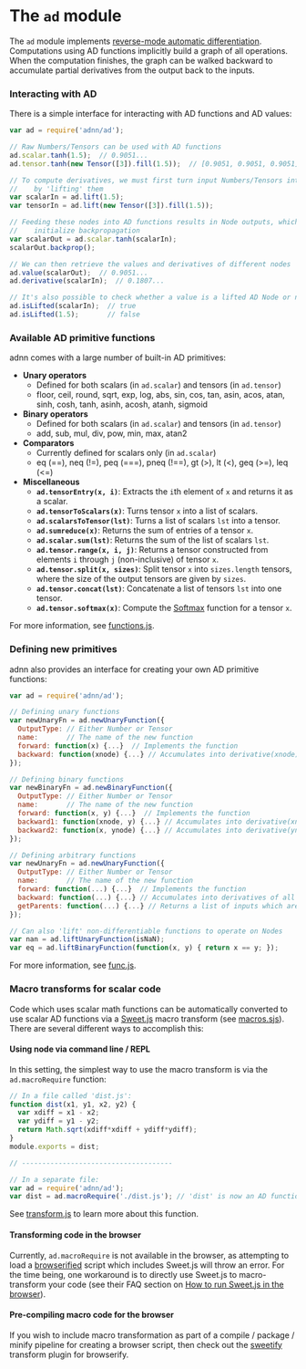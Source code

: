# The `ad` module
The `ad` module implements [reverse-mode automatic differentiation](https://en.wikipedia.org/wiki/Automatic_differentiation#Reverse_accumulation). Computations using AD functions implicitly build a graph of all operations. When the computation finishes, the graph can be walked backward to accumulate partial derivatives from the output back to the inputs.

### Interacting with AD

There is a simple interface for interacting with AD functions and AD values:

```javascript
var ad = require('adnn/ad');

// Raw Numbers/Tensors can be used with AD functions
ad.scalar.tanh(1.5);  // 0.9051...
ad.tensor.tanh(new Tensor([3]).fill(1.5));  // [0.9051, 0.9051, 0.9051]

// To compute derivatives, we must first turn input Numbers/Tensors into AD graph nodes
//    by 'lifting' them
var scalarIn = ad.lift(1.5);
var tensorIn = ad.lift(new Tensor([3]).fill(1.5));

// Feeding these nodes into AD functions results in Node outputs, which can be used to
//    initialize backpropagation
var scalarOut = ad.scalar.tanh(scalarIn);
scalarOut.backprop();

// We can then retrieve the values and derivatives of different nodes
ad.value(scalarOut);  // 0.9051...
ad.derivative(scalarIn);  // 0.1807...

// It's also possible to check whether a value is a lifted AD Node or not
ad.isLifted(scalarIn);  // true
ad.isLifted(1.5);       // false
```

### Available AD primitive functions

adnn comes with a large number of built-in AD primitives:
- **Unary operators**
  - Defined for both scalars (in `ad.scalar`) and tensors (in `ad.tensor`)
  - floor, ceil, round, sqrt, exp, log, abs, sin, cos, tan, asin, acos, atan, sinh, cosh, tanh, asinh, acosh, atanh, sigmoid
- **Binary operators**
  - Defined for both scalars (in `ad.scalar`) and tensors (in `ad.tensor`)
  - add, sub, mul, div, pow, min, max, atan2
- **Comparators**
  - Currently defined for scalars only (in `ad.scalar`)
  - eq (==), neq (!=), peq (===), pneq (!==), gt (>), lt (<), geq (>=), leq (<=)
- **Miscellaneous**
  - **`ad.tensorEntry(x, i)`**: Extracts the `i`th element of `x` and returns it as a scalar.
  - **`ad.tensorToScalars(x)`**: Turns tensor `x` into a list of scalars.
  - **`ad.scalarsToTensor(lst)`**: Turns a list of scalars `lst` into a tensor.
  - **`ad.sumreduce(x)`**: Returns the sum of entries of a tensor `x`.
  - **`ad.scalar.sum(lst)`**: Returns the sum of the list of scalars `lst`.
  - **`ad.tensor.range(x, i, j)`**: Returns a tensor constructed from elements `i` through `j` (non-inclusive) of tensor `x`.
  - **`ad.tensor.split(x, sizes)`**: Split tensor `x` into `sizes.length` tensors, where the size of the output tensors are given by `sizes`.
  - **`ad.tensor.concat(lst)`**: Concatenate a list of tensors `lst` into one tensor.
  - **`ad.tensor.softmax(x)`**: Compute the [Softmax](https://en.wikipedia.org/wiki/Softmax_function) function for a tensor `x`.

For more information, see [functions.js](functions.js).

### Defining new primitives

adnn also provides an interface for creating your own AD primitive functions:

```javascript
var ad = require('adnn/ad');

// Defining unary functions
var newUnaryFn = ad.newUnaryFunction({
  OutputType: // Either Number or Tensor
  name:       // The name of the new function
  forward: function(x) {...}  // Implements the function
  backward: function(xnode) {...} // Accumulates into derivative(xnode). Output node available as 'this'
});

// Defining binary functions
var newBinaryFn = ad.newBinaryFunction({
  OutputType: // Either Number or Tensor
  name:       // The name of the new function
  forward: function(x, y) {...}  // Implements the function
  backward1: function(xnode, y) {...} // Accumulates into derivative(xnode). Output node available as 'this'
  backward2: function(x, ynode) {...} // Accumulates into derivative(ynode). Output node available as 'this'
});

// Defining arbitrary functions
var newUnaryFn = ad.newUnaryFunction({
  OutputType: // Either Number or Tensor
  name:       // The name of the new function
  forward: function(...) {...}  // Implements the function
  backward: function(...) {...} // Accumulates into derivatives of all Node inputs. Output node available as 'this'
  getParents: function(...) {...} // Returns a list of inputs which are Nodes.
});

// Can also 'lift' non-differentiable functions to operate on Nodes
var nan = ad.liftUnaryFunction(isNaN);
var eq = ad.liftBinaryFunction(function(x, y) { return x == y; });
```
For more information, see [func.js](func.js).

### Macro transforms for scalar code

Code which uses scalar math functions can be automatically converted to use scalar AD functions via a [Sweet.js](http://sweetjs.org/) macro transform (see [macros.sjs](macros.sjs)). There are several different ways to accomplish this:

#### Using node via command line / REPL
In this setting, the simplest way to use the macro transform is via the `ad.macroRequire` function:
```javascript
// In a file called 'dist.js':
function dist(x1, y1, x2, y2) {
  var xdiff = x1 - x2;
  var ydiff = y1 - y2;
  return Math.sqrt(xdiff*xdiff + ydiff*ydiff);
}
module.exports = dist;

// -------------------------------------

// In a separate file:
var ad = require('adnn/ad');
var dist = ad.macroRequire('./dist.js'); // 'dist' is now an AD function
```
See [transform.js](transform.js) to learn more about this function.

#### Transforming code in the browser

Currently, `ad.macroRequire` is not available in the browser, as attempting to load a [browserified](http://browserify.org/) script which includes Sweet.js will throw an error. For the time being, one workaround is to directly use Sweet.js to macro-transform your code (see their FAQ section on [How to run Sweet.js in the browser](http://sweetjs.org/doc/main/sweet.html#how-do-i-run-sweet.js-in-the-browser)).

#### Pre-compiling macro code for the browser

If you wish to include macro transformation as part of a compile / package / minify pipeline for creating a browser script, then check out the [sweetify](https://github.com/andreypopp/sweetify) transform plugin for browserify.
